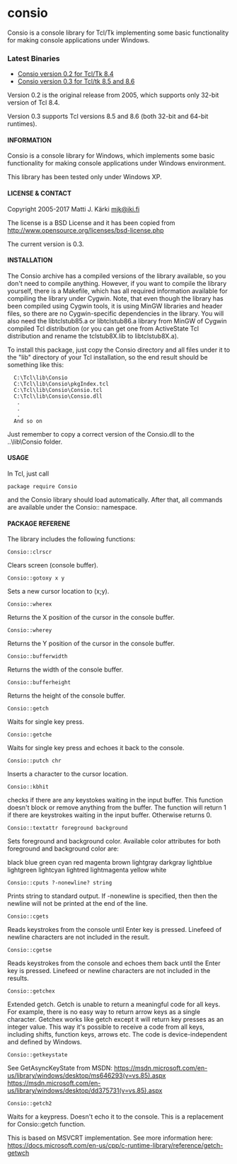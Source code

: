 # consio
Consio is a console library for Tcl/Tk implementing some basic functionality for making console applications under Windows.



### Latest Binaries

* [Consio version 0.2 for Tcl/Tk 8.4](https://github.com/mattijk/consio/releases/download/0.2/Consio.zip)
* [Consio version 0.3 for Tcl/tk 8.5 and 8.6](https://github.com/mattijk/consio/releases/download/0.3/Consio.zip)

Version 0.2 is the original release from 2005, which supports only 32-bit version of Tcl 8.4.

Version 0.3 supports Tcl versions 8.5 and 8.6 (both 32-bit and 64-bit runtimes).

#### INFORMATION

Consio is a console library for Windows, which implements some basic
functionality for making console applications under Windows environment.

This library has been tested only under Windows XP.


#### LICENSE & CONTACT

Copyright 2005-2017 Matti J. Kärki <mjk@iki.fi>

The license is a BSD License and it has been copied from
http://www.opensource.org/licenses/bsd-license.php

The current version is 0.3.


#### INSTALLATION

The Consio archive has a compiled versions of the library available, so you
don't need to compile anything. However, if you want to compile the library
yourself, there is a Makefile, which has all required information available
for compiling the library under Cygwin. Note, that even though the library
has been compiled using Cygwin tools, it is using MinGW libraries and header
files, so there are no Cygwin-specific dependencies in the library. You will
also need the libtclstub85.a or libtclstub86.a library from MinGW of Cygwin
compiled Tcl distribution (or you can get one from ActiveState Tcl
distribution and rename the tclstub8X.lib to libtclstub8X.a).

To install this package, just copy the Consio directory and all files under it
to the "lib" directory of your Tcl installation, so the end result should be
something like this:
```
  C:\Tcl\lib\Consio
  C:\Tcl\lib\Consio\pkgIndex.tcl
  C:\Tcl\lib\Consio\Consio.tcl
  C:\Tcl\lib\Consio\Consio.dll
   .
   .
   .
  And so on
```
Just remember to copy a correct version of the Consio.dll to the ..\lib\Consio
folder.


#### USAGE

In Tcl, just call

  `package require Consio`
  
and the Consio library should load automatically. After that, all commands
are available under the Consio:: namespace.


#### PACKAGE REFERENE

The library includes the following functions:


`Consio::clrscr`

  Clears screen (console buffer).

`Consio::gotoxy x y`

  Sets a new cursor location to (x;y).

`Consio::wherex`

  Returns the X position of the cursor in the console buffer.

`Consio::wherey`

  Returns the Y position of the cursor in the console buffer.

`Consio::bufferwidth`

  Returns the width of the console buffer.

`Consio::bufferheight`

  Returns the height of the console buffer.

`Consio::getch`

  Waits for single key press.

`Consio::getche`

  Waits for single key press and echoes it back to the console.

`Consio::putch chr`

  Inserts a character to the cursor location.

`Consio::kbhit`

  checks if there are any keystokes waiting in the input buffer.
  This function doesn't block or remove anything from the buffer.
  The function will return 1 if there are keystrokes waiting in
  the input buffer. Otherwise returns 0.

`Consio::textattr foreground background`

  Sets foreground and background color. Available color attributes
  for both foreground and background color are:
  
  black blue green cyan red magenta brown lightgray darkgray
  lightblue lightgreen lightcyan lightred lightmagenta yellow white

`Consio::cputs ?-nonewline? string`

  Prints string to standard output. If -nonewline is specified, then
  then the newline will not be printed at the end of the line.

`Consio::cgets`

  Reads keystrokes from the console until Enter key is pressed. Linefeed
  of newline characters are not included in the result.

`Consio::cgetse`

  Reads keystrokes from the console and echoes them back until
  the Enter key is pressed. Linefeed or newline characters are not
  included in the results.

`Consio::getchex`

  Extended getch. Getch is unable to return a meaningful code for all keys.
  For example, there is no easy way to return arrow keys as a single
  character. Getchex works like getch except it will return key presses as
  an integer value. This way it's possible to receive a code from all
  keys, including shifts, function keys, arrows etc. The code is
  device-independent and defined by Windows.

`Consio::getkeystate`

  See GetAsyncKeyState from MSDN:
  https://msdn.microsoft.com/en-us/library/windows/desktop/ms646293(v=vs.85).aspx
  https://msdn.microsoft.com/en-us/library/windows/desktop/dd375731(v=vs.85).aspx
 
`Consio::getch2`
 
   Waits for a keypress. Doesn't echo it to the console. This is a replacement
   for Consio::getch function.
   
   This is based on MSVCRT implementation. See more information here:
   https://docs.microsoft.com/en-us/cpp/c-runtime-library/reference/getch-getwch
